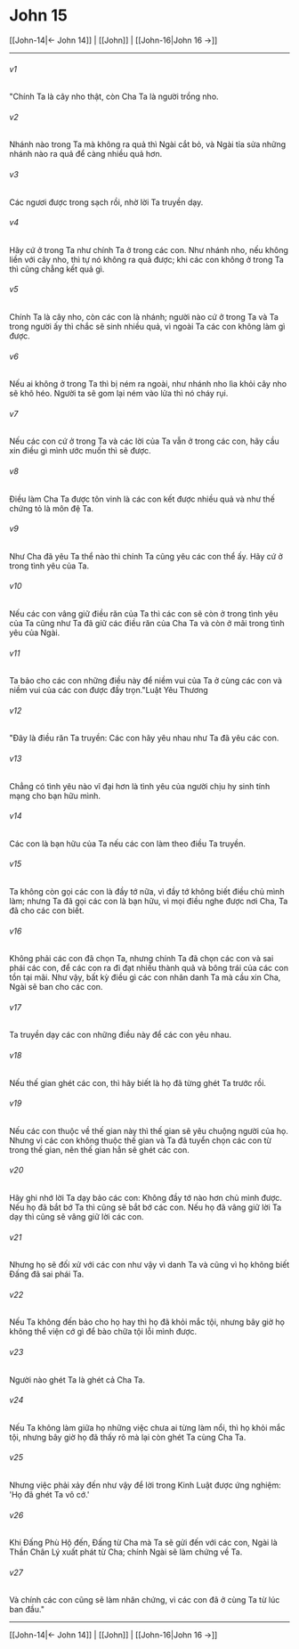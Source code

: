 # John 15

[[John-14|← John 14]] | [[John]] | [[John-16|John 16 →]]
***



###### v1 
"Chính Ta là cây nho thật, còn Cha Ta là người trồng nho. 

###### v2 
Nhánh nào trong Ta mà không ra quả thì Ngài cắt bỏ, và Ngài tỉa sửa những nhánh nào ra quả để càng nhiều quả hơn. 

###### v3 
Các ngươi được trong sạch rồi, nhờ lời Ta truyền dạy. 

###### v4 
Hãy cứ ở trong Ta như chính Ta ở trong các con. Như nhánh nho, nếu không liền với cây nho, thì tự nó không ra quả được; khi các con không ở trong Ta thì cũng chẳng kết quả gì. 

###### v5 
Chính Ta là cây nho, còn các con là nhánh; người nào cứ ở trong Ta và Ta trong người ấy thì chắc sẽ sinh nhiều quả, vì ngoài Ta các con không làm gì được. 

###### v6 
Nếu ai không ở trong Ta thì bị ném ra ngoài, như nhánh nho lìa khỏi cây nho sẽ khô héo. Người ta sẽ gom lại ném vào lửa thì nó cháy rụi. 

###### v7 
Nếu các con cứ ở trong Ta và các lời của Ta vẫn ở trong các con, hãy cầu xin điều gì mình ước muốn thì sẽ được. 

###### v8 
Điều làm Cha Ta được tôn vinh là các con kết được nhiều quả và như thế chứng tỏ là môn đệ Ta. 

###### v9 
Như Cha đã yêu Ta thể nào thì chính Ta cũng yêu các con thể ấy. Hãy cứ ở trong tình yêu của Ta. 

###### v10 
Nếu các con vâng giữ điều răn của Ta thì các con sẽ còn ở trong tình yêu của Ta cũng như Ta đã giữ các điều răn của Cha Ta và còn ở mãi trong tình yêu của Ngài. 

###### v11 
Ta bảo cho các con những điều này để niềm vui của Ta ở cùng các con và niềm vui của các con được đầy trọn."Luật Yêu Thương 

###### v12 
"Đây là điều răn Ta truyền: Các con hãy yêu nhau như Ta đã yêu các con. 

###### v13 
Chẳng có tình yêu nào vĩ đại hơn là tình yêu của người chịu hy sinh tính mạng cho bạn hữu mình. 

###### v14 
Các con là bạn hữu của Ta nếu các con làm theo điều Ta truyền. 

###### v15 
Ta không còn gọi các con là đầy tớ nữa, vì đầy tớ không biết điều chủ mình làm; nhưng Ta đã gọi các con là bạn hữu, vì mọi điều nghe được nơi Cha, Ta đã cho các con biết. 

###### v16 
Không phải các con đã chọn Ta, nhưng chính Ta đã chọn các con và sai phái các con, để các con ra đi đạt nhiều thành quả và bông trái của các con tồn tại mãi. Như vậy, bất kỳ điều gì các con nhân danh Ta mà cầu xin Cha, Ngài sẽ ban cho các con. 

###### v17 
Ta truyền dạy các con những điều này để các con yêu nhau. 

###### v18 
Nếu thế gian ghét các con, thì hãy biết là họ đã từng ghét Ta trước rồi. 

###### v19 
Nếu các con thuộc về thế gian này thì thế gian sẽ yêu chuộng người của họ. Nhưng vì các con không thuộc thế gian và Ta đã tuyển chọn các con từ trong thế gian, nên thế gian hẳn sẽ ghét các con. 

###### v20 
Hãy ghi nhớ lời Ta dạy bảo các con: Không đầy tớ nào hơn chủ mình được. Nếu họ đã bắt bớ Ta thì cũng sẽ bắt bớ các con. Nếu họ đã vâng giữ lời Ta dạy thì cũng sẽ vâng giữ lời các con. 

###### v21 
Nhưng họ sẽ đối xử với các con như vậy vì danh Ta và cũng vì họ không biết Đấng đã sai phái Ta. 

###### v22 
Nếu Ta không đến bảo cho họ hay thì họ đã khỏi mắc tội, nhưng bây giờ họ không thể viện cớ gì để bào chữa tội lỗi mình được. 

###### v23 
Người nào ghét Ta là ghét cả Cha Ta. 

###### v24 
Nếu Ta không làm giữa họ những việc chưa ai từng làm nổi, thì họ khỏi mắc tội, nhưng bây giờ họ đã thấy rõ mà lại còn ghét Ta cùng Cha Ta. 

###### v25 
Nhưng việc phải xảy đến như vậy để lời trong Kinh Luật được ứng nghiệm: 'Họ đã ghét Ta vô cớ.' 

###### v26 
Khi Đấng Phù Hộ đến, Đấng từ Cha mà Ta sẽ gửi đến với các con, Ngài là Thần Chân Lý xuất phát từ Cha; chính Ngài sẽ làm chứng về Ta. 

###### v27 
Và chính các con cũng sẽ làm nhân chứng, vì các con đã ở cùng Ta từ lúc ban đầu."

***
[[John-14|← John 14]] | [[John]] | [[John-16|John 16 →]]
